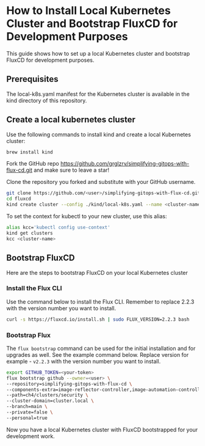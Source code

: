 # How to Install Local Kubernetes Cluster and Bootstrap FluxCD for Development Purposes

This guide shows how to set up a local Kubernetes cluster and bootstrap FluxCD for development purposes.

## Prerequisites

The local-k8s.yaml manifest for the Kubernetes cluster is available in the kind directory of this repository.

 ## Create a local kubernetes cluster

Use the following commands to install kind and create a local Kubernetes cluster:


```bash
brew install kind
```

Fork the GitHub repo https://github.com/grglzrv/simplifying-gitops-with-flux-cd.git and make sure to leave a star!

Clone the repository you forked and substitute <user> with your GitHub username.

```bash
git clone https://github.com/<user>/simplifying-gitops-with-flux-cd.git
cd fluxcd
kind create cluster --config ./kind/local-k8s.yaml --name <cluster-name>
```
To set the context for kubectl to your new cluster, use this alias:

```bash
alias kcc='kubectl config use-context'
kind get clusters
kcc <cluster-name>
```

## Bootstrap FluxCD

Here are the steps to bootstrap FluxCD on your local Kubernetes cluster

### Install the Flux CLI

Use the command below to install the Flux CLI. Remember to replace 2.2.3 with the version number you want to install.

```bash
curl -s https://fluxcd.io/install.sh | sudo FLUX_VERSION=2.2.3 bash
```

### Bootstrap Flux 

The `flux bootstrap` command can be used for the initial installation and for upgrades as well. See the example command below. Replace version for example - `v2.2.3` with the version number you want to install.

```bash
export GITHUB_TOKEN=<your-token>
flux bootstrap github --owner=<user> \
--repository=simplifying-gitops-with-flux-cd \
--components-extra=image-reflector-controller,image-automation-controller --version v2.2.3 \
--path=ch4/clusters/security \
--cluster-domain=cluster.local \
--branch=main \
--private=false \
--personal=true
```

Now you have a local Kubernetes cluster with FluxCD bootstrapped for your development work.